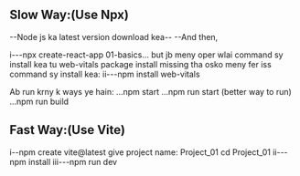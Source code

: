 ## Slow Way:(Use Npx)

<!-- Commands -->
--Node js ka latest version download kea--
--And then,

i---npx create-react-app 01-basics...
but jb meny oper wlai command sy install kea tu web-vitals package install missing tha osko meny fer iss command sy install kea:
ii---npm install web-vitals


Ab run krny k ways ye hain:
...npm start
...npm run start   (better way to run)
...npm run build


## Fast Way:(Use Vite)

<!-- Commands -->

i--npm create vite@latest
give project name: Project_01
cd Project_01
ii---npm install
iii---npm run dev



